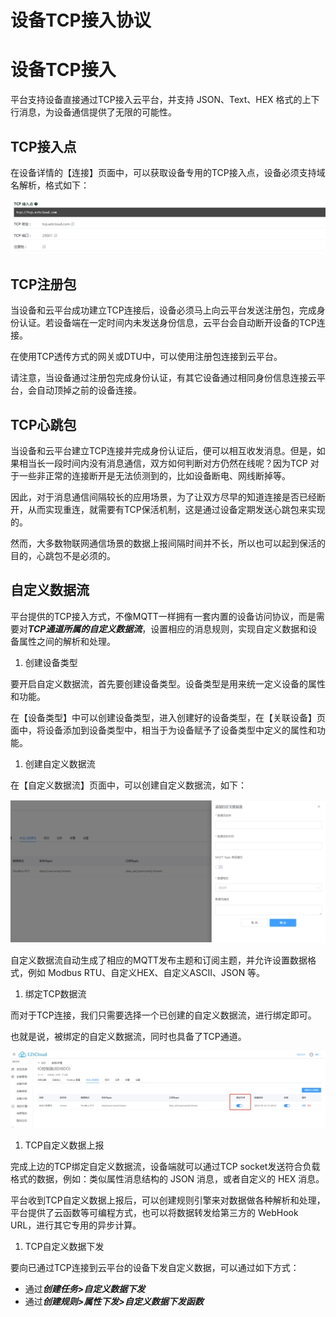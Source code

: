 # 设备TCP接入协议

# 设备TCP接入

平台支持设备直接通过TCP接入云平台，并支持 JSON、Text、HEX 格式的上下行消息，为设备通信提供了无限的可能性。

## TCP接入点

在设备详情的【连接】页面中，可以获取设备专用的TCP接入点，设备必须支持域名解析，格式如下：

![img](设备TCP接入协议/docs02设备接入assetswps2.jpg)

## TCP注册包

当设备和云平台成功建立TCP连接后，设备必须马上向云平台发送注册包，完成身份认证。若设备端在一定时间内未发送身份信息，云平台会自动断开设备的TCP连接。

在使用TCP透传方式的网关或DTU中，可以使用注册包连接到云平台。

请注意，当设备通过注册包完成身份认证，有其它设备通过相同身份信息连接云平台，会自动顶掉之前的设备连接。

## TCP心跳包

当设备和云平台建立TCP连接并完成身份认证后，便可以相互收发消息。但是，如果相当长一段时间内没有消息通信，双方如何判断对方仍然在线呢？因为TCP 对于一些非正常的连接断开是无法侦测到的，比如设备断电、网线断掉等。

因此，对于消息通信间隔较长的应用场景，为了让双方尽早的知道连接是否已经断开，从而实现重连，就需要有TCP保活机制，这是通过设备定期发送心跳包来实现的。

然而，大多数物联网通信场景的数据上报间隔时间并不长，所以也可以起到保活的目的，心跳包不是必须的。

## 自定义数据流

平台提供的TCP接入方式，不像MQTT一样拥有一套内置的设备访问协议，而是需要对***TCP通道所属的自定义数据流***，设置相应的消息规则，实现自定义数据和设备属性之间的解析和处理。

1. 创建设备类型

要开启自定义数据流，首先要创建设备类型。设备类型是用来统一定义设备的属性和功能。

在【设备类型】中可以创建设备类型，进入创建好的设备类型，在【关联设备】页面中，将设备添加到设备类型中，相当于为设备赋予了设备类型中定义的属性和功能。

1. 创建自定义数据流

在【自定义数据流】页面中，可以创建自定义数据流，如下：

![img](设备TCP接入协议/docs02设备接入assetswps3.jpg)

自定义数据流自动生成了相应的MQTT发布主题和订阅主题，并允许设置数据格式，例如 Modbus RTU、自定义HEX、自定义ASCII、JSON 等。

1. 绑定TCP数据流

而对于TCP连接，我们只需要选择一个已创建的自定义数据流，进行绑定即可。

也就是说，被绑定的自定义数据流，同时也具备了TCP通道。

![img](设备TCP接入协议/docs02设备接入assetswps4.jpg)

1. TCP自定义数据上报

完成上边的TCP绑定自定义数据流，设备端就可以通过TCP socket发送符合负载格式的数据，例如：类似属性消息结构的 JSON 消息，或者自定义的 HEX 消息。

平台收到TCP自定义数据上报后，可以创建规则引擎来对数据做各种解析和处理，平台提供了云函数等可编程方式，也可以将数据转发给第三方的 WebHook URL，进行其它专用的异步计算。

1. TCP自定义数据下发

要向已通过TCP连接到云平台的设备下发自定义数据，可以通过如下方式：

- 通过***创建任务>自定义数据下发***
- 通过***创建规则>属性下发>自定义数据下发函数***